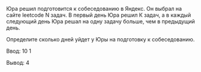 Юра решил подготовится к собеседованию в Яндекс. Он выбрал на сайте leetcode N задач. В первый день Юра решил К задач, а в каждый следующий день Юра решал на одну задачу больше, чем в предыдущий день.

Определите сколько дней уйдет у Юры на подготовку к собеседованию.

Ввод: 
10
1

Вывод:
4

